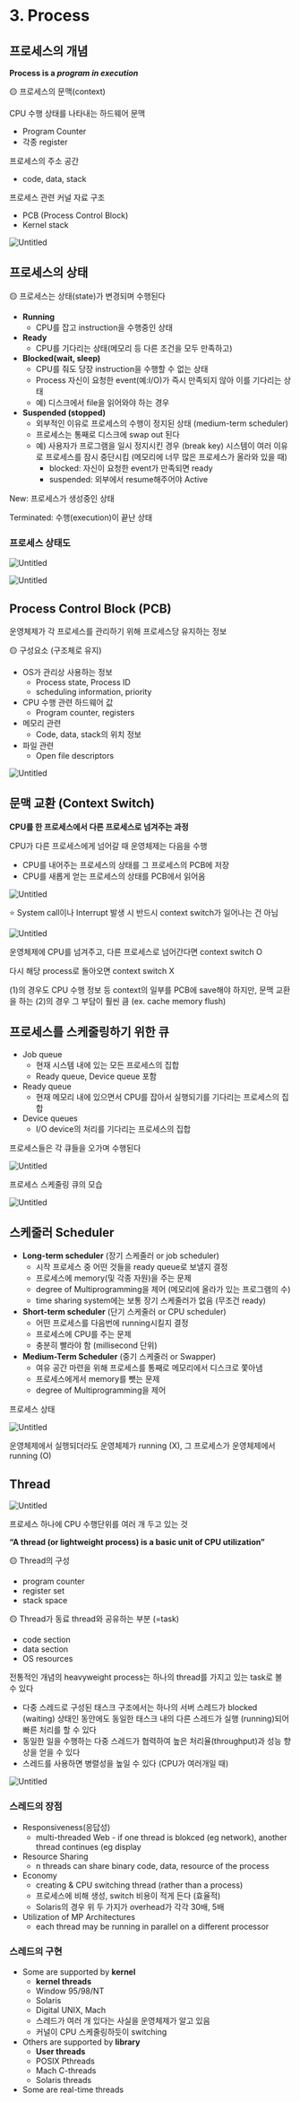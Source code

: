 # 3. Process

## 프로세스의 개념

**Process is a _program in execution_**

🟡 프로세스의 문맥(context)

CPU 수행 상태를 나타내는 하드웨어 문맥

- Program Counter
- 각종 register

프로세스의 주소 공간

- code, data, stack

프로세스 관련 커널 자료 구조

- PCB (Process Control Block)
- Kernel stack

![Untitled](3%20Process%207646e0cd7b7e44bbbc82e1533770d54f/Untitled.png)

## 프로세스의 상태

🟡 프로세스는 상태(state)가 변경되며 수행된다

- **Running**
  - CPU를 잡고 instruction을 수행중인 상태
- **Ready**
  - CPU를 기다리는 상태(메모리 등 다른 조건을 모두 만족하고)
- **Blocked(wait, sleep)**
  - CPU를 줘도 당장 instruction을 수행할 수 없는 상태
  - Process 자신이 요청한 event(예:I/O)가 즉시 만족되지 않아 이를 기다리는 상태
  - 예) 디스크에서 file을 읽어와야 하는 경우
- **Suspended (stopped)**
  - 외부적인 이유로 프로세스의 수행이 정지된 상태 (medium-term scheduler)
  - 프로세스는 통째로 디스크에 swap out 된다
  - 예) 사용자가 프로그램을 일시 정지시킨 경우 (break key) 시스템이 여러 이유로 프로세스를 잠시 중단시킴 (메모리에 너무 많은 프로세스가 올라와 있을 때)
    - blocked: 자신이 요청한 event가 만족되면 ready
    - suspended: 외부에서 resume해주어야 Active

New: 프로세스가 생성중인 상태

Terminated: 수행(execution)이 끝난 상태

### 프로세스 상태도

![Untitled](3%20Process%207646e0cd7b7e44bbbc82e1533770d54f/Untitled%201.png)

![Untitled](3%20Process%207646e0cd7b7e44bbbc82e1533770d54f/Untitled%202.png)

## Process Control Block (PCB)

운영체제가 각 프로세스를 관리하기 위해 프로세스당 유지하는 정보

🟡 구성요소 (구조체로 유지)

- OS가 관리상 사용하는 정보
  - Process state, Process ID
  - scheduling information, priority
- CPU 수행 관련 하드웨어 값
  - Program counter, registers
- 메모리 관련
  - Code, data, stack의 위치 정보
- 파일 관련
  - Open file descriptors

![Untitled](3%20Process%207646e0cd7b7e44bbbc82e1533770d54f/Untitled%203.png)

## 문맥 교환 (Context Switch)

**CPU를 한 프로세스에서 다른 프로세스로 넘겨주는 과정**

CPU가 다른 프로세스에게 넘어갈 때 운영체제는 다음을 수행

- CPU를 내어주는 프로세스의 상태를 그 프로세스의 PCB에 저장
- CPU를 새롭게 얻는 프로세스의 상태를 PCB에서 읽어옴

![Untitled](3%20Process%207646e0cd7b7e44bbbc82e1533770d54f/Untitled%204.png)

⭐ System call이나 Interrupt 발생 시 반드시 context switch가 일어나는 건 아님

![Untitled](3%20Process%207646e0cd7b7e44bbbc82e1533770d54f/Untitled%205.png)

운영체제에 CPU를 넘겨주고, 다른 프로세스로 넘어간다면 context switch O

다시 해당 process로 돌아오면 context switch X

(1)의 경우도 CPU 수행 정보 등 context의 일부를 PCB에 save해야 하지만, 문맥 교환을 하는 (2)의 경우 그 부담이 훨씬 큼 (ex. cache memory flush)

## 프로세스를 스케줄링하기 위한 큐

- Job queue
  - 현재 시스템 내에 있는 모든 프로세스의 집합
  - Ready queue, Device queue 포함
- Ready queue
  - 현재 메모리 내에 있으면서 CPU를 잡아서 실행되기를 기다리는 프로세스의 집합
- Device queues
  - I/O device의 처리를 기다리는 프로세스의 집합

프로세스들은 각 큐들을 오가며 수행된다

![Untitled](3%20Process%207646e0cd7b7e44bbbc82e1533770d54f/Untitled%206.png)

프로세스 스케줄링 큐의 모습

![Untitled](3%20Process%207646e0cd7b7e44bbbc82e1533770d54f/Untitled%207.png)

## 스케줄러 Scheduler

- **Long-term scheduler** (장기 스케줄러 or job scheduler)
  - 시작 프로세스 중 어떤 것들을 ready queue로 보낼지 결정
  - 프로세스에 memory(및 각종 자원)을 주는 문제
  - degree of Multiprogramming을 제어 (메모리에 올라가 있는 프로그램의 수)
  - time sharing system에는 보통 장기 스케줄러가 없음 (무조건 ready)
- **Short-term scheduler** (단기 스케줄러 or CPU scheduler)
  - 어떤 프로세스를 다음번에 running시킬지 결정
  - 프로세스에 CPU를 주는 문제
  - 충분히 빨라야 함 (millisecond 단위)
- **Medium-Term Scheduler** (중기 스케줄러 or Swapper)
  - 여유 공간 마련을 위해 프로세스를 통째로 메모리에서 디스크로 쫓아냄
  - 프로세스에게서 memory를 뺏는 문제
  - degree of Multiprogramming을 제어

프로세스 상태

![Untitled](3%20Process%207646e0cd7b7e44bbbc82e1533770d54f/Untitled%208.png)

운영체제에서 실행되더라도 운영체제가 running (X), 그 프로세스가 운영체제에서 running (O)

## Thread

![Untitled](3%20Process%207646e0cd7b7e44bbbc82e1533770d54f/Untitled%209.png)

프로세스 하나에 CPU 수행단위를 여러 개 두고 있는 것

**“A thread (or lightweight process) is a basic unit of CPU utilization”**

🟡 Thread의 구성

- program counter
- register set
- stack space

🟡 Thread가 동료 thread와 공유하는 부분 (=task)

- code section
- data section
- OS resources

전통적인 개념의 heavyweight process는 하나의 thread를 가지고 있는 task로 볼 수 있다

- 다중 스레드로 구성된 태스크 구조에서는 하나의 서버 스레드가 blocked (waiting) 상태인 동안에도 동일한 태스크 내의 다른 스레드가 실행 (running)되어 빠른 처리를 할 수 있다
- 동일한 일을 수행하는 다중 스레드가 협력하여 높은 처리율(throughput)과 성능 향상을 얻을 수 있다
- 스레드를 사용하면 병렬성을 높일 수 있다 (CPU가 여러개일 때)

![Untitled](3%20Process%207646e0cd7b7e44bbbc82e1533770d54f/Untitled%2010.png)

### 스레드의 장점

- Responsiveness(응답성)
  - multi-threaded Web - if one thread is blokced (eg network), another thread continues (eg display
- Resource Sharing
  - n threads can share binary code, data, resource of the process
- Economy
  - creating & CPU switching thread (rather than a process)
  - 프로세스에 비해 생성, switch 비용이 적게 든다 (효율적)
  - Solaris의 경우 위 두 가지가 overhead가 각각 30배, 5배
- Utilization of MP Architectures
  - each thread may be running in parallel on a different processor

### 스레드의 구현

- Some are supported by **kernel**
  - **kernel threads**
  - Window 95/98/NT
  - Solaris
  - Digital UNIX, Mach
  - 스레드가 여러 개 있다는 사실을 운영체제가 알고 있음
  - 커널이 CPU 스케줄링하듯이 switching
- Others are supported by **library**
  - **User threads**
  - POSIX Pthreads
  - Mach C-threads
  - Solaris threads
- Some are real-time threads
